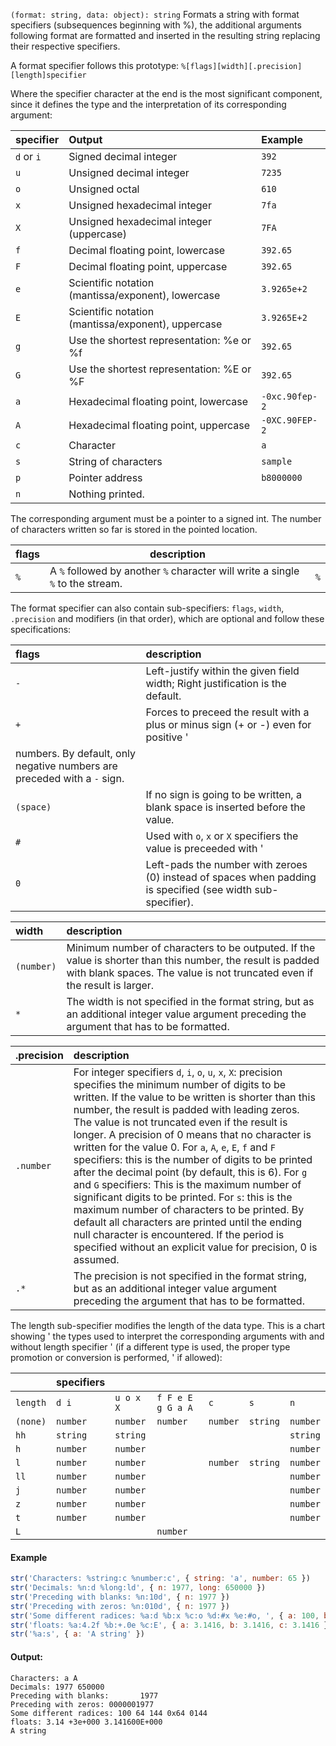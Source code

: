 `(format: string, data: object): string`
Formats a string with format specifiers (subsequences beginning with %), the additional arguments following format are formatted and inserted in the resulting string replacing their respective specifiers.

A format specifier follows this prototype:
  `%[flags][width][.precision][length]specifier`

Where the specifier character at the end is the most significant component, since it defines the type and the interpretation of its corresponding argument:

| specifier  | Output                                             | Example        |
|:-----------|:---------------------------------------------------|:---------------|
| `d` or `i` | Signed decimal integer                             | `392`          |
| `u`        | Unsigned decimal integer                           | `7235`         |
| `o`        | Unsigned octal                                     | `610`          |
| `x`        | Unsigned hexadecimal integer                       | `7fa`          |
| `X`        | Unsigned hexadecimal integer (uppercase)           | `7FA`          |
| `f`        | Decimal floating point, lowercase                  | `392.65`       |
| `F`        | Decimal floating point, uppercase                  | `392.65`       |
| `e`        | Scientific notation (mantissa/exponent), lowercase | `3.9265e+2`    |
| `E`        | Scientific notation (mantissa/exponent), uppercase | `3.9265E+2`    |
| `g`        | Use the shortest representation: %e or %f          | `392.65`       |
| `G`        | Use the shortest representation: %E or %F          | `392.65`       |
| `a`        | Hexadecimal floating point, lowercase              | `-0xc.90fep-2` |
| `A`        | Hexadecimal floating point, uppercase              | `-0XC.90FEP-2` |
| `c`        | Character                                          | `a`            |
| `s`        | String of characters                               | `sample`       |
| `p`        | Pointer address                                    | `b8000000`     |
| `n`        | Nothing printed.                                   |                |

The corresponding argument must be a pointer to a signed int. The number of characters written so far is stored in the pointed location.

| flags | description                                                                    |     |
|-------|--------------------------------------------------------------------------------|-----|
| `%`   | A `%` followed by another `%` character will write a single `%` to the stream. | `%` |

The format specifier can also contain sub-specifiers: `flags`, `width`, `.precision` and modifiers (in that order), which are optional and follow these specifications:

| flags                                                                    | description                                                                                                 |
|:-------------------------------------------------------------------------|:------------------------------------------------------------------------------------------------------------|
| `-`                                                                      | Left-justify within the given field width; Right justification is the default.                              |
| `+`                                                                      | Forces to preceed the result with a plus or minus sign (+ or -) even for positive '                         |
| numbers. By default, only negative numbers are preceded with a `-` sign. |                                                                                                             |
| `(space)`                                                                | If no sign is going to be written, a blank space is inserted before the value.                              |
| `#`                                                                      | Used with `o`, `x` or `X` specifiers the value is preceeded with '                                          | `0`, `0x` or `0X` respectively for values different than zero. Used with a, A, e, E, f, F, g or G it forces the written output to contain a decimal point even if no more digits follow. By default, if no digits follow, no decimal point is written.|
| `0`                                                                      | Left-pads the number with zeroes (0) instead of spaces when padding is specified (see width sub-specifier). |


| width      | description                                                                                                                                                                             |
|:-----------|:----------------------------------------------------------------------------------------------------------------------------------------------------------------------------------------|
| `(number)` | Minimum number of characters to be outputed. If the value is shorter than this number, the result is padded with blank spaces. The value is not truncated even if the result is larger. |
| `*`        | The width is not specified in the format string, but as an additional integer value argument preceding the argument that has to be formatted.                                           |

| .precision | description                                                                                                                                                                                                                                                                                                                                                                                                                                                                                                                                                                                                                                                                                                                                                                                                                          |
|:-----------|:-------------------------------------------------------------------------------------------------------------------------------------------------------------------------------------------------------------------------------------------------------------------------------------------------------------------------------------------------------------------------------------------------------------------------------------------------------------------------------------------------------------------------------------------------------------------------------------------------------------------------------------------------------------------------------------------------------------------------------------------------------------------------------------------------------------------------------------|
| `.number`  | For integer specifiers `d`, `i`, `o`, `u`, `x`, `X`: precision specifies the minimum number of digits to be written. If the value to be written is shorter than this number, the result is padded with leading zeros. The value is not truncated even if the result is longer. A precision of 0 means that no character is written for the value 0. For `a`, `A`, `e`, `E`, `f` and `F` specifiers: this is the number of digits to be printed after the decimal point (by default, this is 6). For `g` and `G` specifiers: This is the maximum number of significant digits to be printed. For `s`: this is the maximum number of characters to be printed. By default all characters are printed until the ending null character is encountered. If the period is specified without an explicit value for precision, 0 is assumed. |
| `.*`       | The precision is not specified in the format string, but as an additional integer value argument preceding the argument that has to be formatted.                                                                                                                                                                                                                                                                                                                                                                                                                                                                                                                                                                                                                                                                                    |

The length sub-specifier modifies the length of the data type. This is a chart showing '
the types used to interpret the corresponding arguments with and without length specifier '
(if a different type is used, the proper type promotion or conversion is performed, '
if allowed):

|          | specifiers |           |                   |          |          |          |
|----------|:-----------|:----------|:------------------|:---------|:---------|:---------|
| `length` | `d i`      | `u o x X` | `f F e E g G a A` | `c`      | `s`      | `n`      |
| `(none)` | `number`   | `number`  | `number`          | `number` | `string` | `number` |
| `hh`     | `string`   | `string`  |                   |          |          | `string` |
| `h`      | `number`   | `number`  |                   |          |          | `number` |
| `l`      | `number`   | `number`  |                   | `number` | `string` | `number` |
| `ll`     | `number`   | `number`  |                   |          |          | `number` |
| `j`      | `number`   | `number`  |                   |          |          | `number` |
| `z`      | `number`   | `number`  |                   |          |          | `number` |
| `t`      | `number`   | `number`  |                   |          |          | `number` |
| `L`      |            |           | `number`          |          |          |          |

#### Example
```js
str('Characters: %string:c %number:c', { string: 'a', number: 65 })
str('Decimals: %n:d %long:ld', { n: 1977, long: 650000 })
str('Preceding with blanks: %n:10d', { n: 1977 })
str('Preceding with zeros: %n:010d', { n: 1977 })
str('Some different radices: %a:d %b:x %c:o %d:#x %e:#o, ', { a: 100, b: 100, c: 100, d: 100, e: 100 })
str('floats: %a:4.2f %b:+.0e %c:E', { a: 3.1416, b: 3.1416, c: 3.1416 })
str('%a:s', { a: 'A string' })
```

#### Output:
```
Characters: a A
Decimals: 1977 650000
Preceding with blanks:       1977
Preceding with zeros: 0000001977
Some different radices: 100 64 144 0x64 0144
floats: 3.14 +3e+000 3.141600E+000
A string
```

